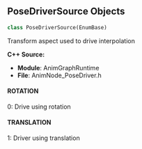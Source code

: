 ## PoseDriverSource Objects

```python
class PoseDriverSource(EnumBase)
```

Transform aspect used to drive interpolation

**C++ Source:**

- **Module**: AnimGraphRuntime
- **File**: AnimNode_PoseDriver.h

<a id="unreal.PoseDriverSource.ROTATION"></a>

#### ROTATION

0: Drive using rotation

<a id="unreal.PoseDriverSource.TRANSLATION"></a>

#### TRANSLATION

1: Driver using translation

<a id="unreal.PoseDriverOutput"></a>